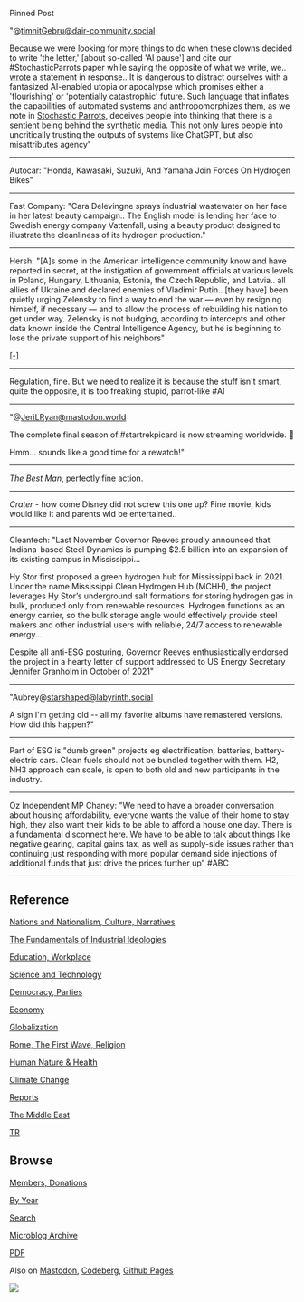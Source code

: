 Pinned Post

"@timnitGebru@dair-community.social

Because we were looking for more things to do when these clowns
decided to write 'the letter,' [about so-called 'AI pause'] and cite
our \#StochasticParrots paper while saying the opposite of what we
write, we.. [wrote](https://www.dair-institute.org/blog/letter-statement-March2023)
a statement in response.. It is dangerous to distract ourselves with a fantasized
AI-enabled utopia or apocalypse which promises either a 'flourishing' or
'potentially catastrophic' future. Such language that inflates the capabilities
of automated systems and anthropomorphizes them, as we note in [Stochastic Parrots](https://dl.acm.org/doi/abs/10.1145/3442188.3445922), 
deceives people into thinking that there is a sentient being behind the
synthetic media. This not only lures people into uncritically trusting
the outputs of systems like ChatGPT, but also misattributes agency"

---

Autocar: "Honda, Kawasaki, Suzuki, And Yamaha Join Forces On Hydrogen Bikes"

---

Fast Company: "Cara Delevingne sprays industrial wastewater on her
face in her latest beauty campaign.. The English model is lending her
face to Swedish energy company Vattenfall, using a beauty product
designed to illustrate the cleanliness of its hydrogen production."

---

Hersh: "[A]s some in the American intelligence community know and have
reported in secret, at the instigation of government officials at
various levels in Poland, Hungary, Lithuania, Estonia, the Czech
Republic, and Latvia.. all allies of Ukraine and declared enemies of
Vladimir Putin.. [they have] been quietly urging Zelensky to find a
way to end the war — even by resigning himself, if necessary — and to
allow the process of rebuilding his nation to get under way.  Zelensky
is not budging, according to intercepts and other data known inside
the Central Intelligence Agency, but he is beginning to lose the
private support of his neighbors"

[[-]](https://seymourhersh.substack.com/p/the-ukraine-refugee-question)

---

Regulation, fine. But we need to realize it is because the stuff isn't
smart, quite the opposite, it is too freaking stupid, parrot-like \#AI

---

"@JeriLRyan@mastodon.world

The complete final season of \#startrekpicard is now streaming
worldwide. 🖖

Hmm… sounds like a good time for a rewatch!"

---

*The Best Man*, perfectly fine action. 

---

*Crater* - how come Disney did not screw this one up? Fine movie, kids
would like it and parents wld be entertained.. 

---

Cleantech: "Last November Governor Reeves proudly announced that
Indiana-based Steel Dynamics is pumping $2.5 billion into an expansion
of its existing campus in Mississippi...

Hy Stor first proposed a green hydrogen hub for Mississippi back in 2021. 
Under the name Mississippi Clean Hydrogen Hub (MCHH), the project
leverages Hy Stor’s underground salt formations for storing
hydrogen gas in bulk, produced only from renewable resources. Hydrogen
functions as an energy carrier, so the bulk storage angle would
effectively provide steel makers and other industrial users with
reliable, 24/7 access to renewable energy...

Despite all anti-ESG posturing, Governor Reeves enthusiastically
endorsed the project in a hearty letter of support addressed to US
Energy Secretary Jennifer Granholm in October of 2021"

---

"Aubrey@starshaped@labyrinth.social

A sign I'm getting old -- all my favorite albums have remastered
versions. How did this happen?"

---

Part of ESG is "dumb green" projects eg electrification, batteries,
battery-electric cars. Clean fuels should not be bundled together with
them. H2, NH3 approach can scale, is open to both old and new
participants in the industry.

---

Oz Independent MP Chaney: "We need to have a broader conversation
about housing affordability, everyone wants the value of their home to
stay high, they also want their kids to be able to afford a house one
day. There is a fundamental disconnect here. We have to be able to
talk about things like negative gearing, capital gains tax, as well as
supply-side issues rather than continuing just responding with more
popular demand side injections of additional funds that just drive the
prices further up" \#ABC

---

## Reference

[Nations and Nationalism, Culture, Narratives](0119/2013/02/nations-and-nationalism.html)

[The Fundamentals of Industrial Ideologies](0119/2011/04/fundamentals-of-industrial-ideologies.html)

[Education, Workplace](0119/2017/09/education-workplace.html)

[Science and Technology](0119/2018/09/science-technology.html)

[Democracy, Parties](0119/2016/11/democracy.html)

[Economy](2021/01/economy.html)

[Globalization](0119/2018/09/globalization.html)

[Rome, The First Wave, Religion](0119/2017/12/rome.html)

[Human Nature & Health](2020/07/human-nature.html)

[Climate Change](2022/01/climate.html)

[Reports](2021/01/reports.html)

[The Middle East](0119/2019/07/middleeast.html)

[TR](../tr/index.html)

## Browse

[Members, Donations](2022/08/members.html)

[By Year](years.html)

[Search](search.html)

[Microblog Archive](mbl/index.html)

[PDF](https://drive.google.com/uc?export=view&id=1FSi-1MnqXVq_PVTEXzzflwN8-7h92N_R)

Also on 
[Mastodon](https://masto.ai/@muratk3n),
[Codeberg](https://muratk5n.codeberg.page/en/),
[Github Pages](https://muratk5n.github.io/thirdwave/en/)

<img src='https://drive.google.com/uc?export=view&id=1zsIeciFSvlr-sWB84Tc0mfZ_NYqn9VQx'/> 




